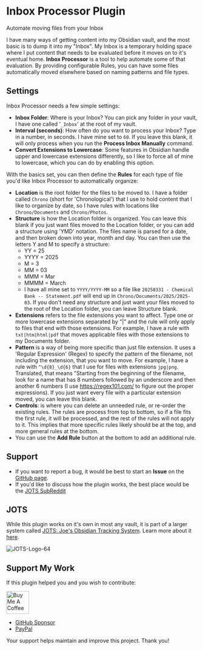 # Inbox Processor Plugin

Automate moving files from your Inbox

I have many ways of getting content into my Obsidian vault, and the most basic is to dump it into my "Inbox". My Inbox is a temporary holding space where I put content that needs to be evaluated before it moves on to it's eventual home.  **Inbox Processor** is a tool to help automate some of that evaluation.  By providing configurable Rules, you can have some files automatically moved elsewhere based on naming patterns and file types.

## Settings

Inbox Processor needs a few simple settings:
- **Inbox Folder**:  Where is your Inbox? You can pick any folder in your vault, I have one called '`_Inbox`' at the root of my vault.
- **Interval (seconds)**:  How often do you want to process your Inbox?  Type in a number, in seconds. I have mine set to `60`. If you leave this blank, it will only process when you run the **Process Inbox Manually** command.
- **Convert Extensions to Lowercase**:  Some features in Obsidian handle upper and lowercase extensions differently, so I like to force all of mine to lowercase, which you can do by enabling this option.

With the basics set, you can then define the **Rules** for each type of file you'd like Inbox Processor to automatically organize:
- **Location** is the root folder for the files to be moved to. I have a folder called `Chrono` (short for 'Chronological') that I use to hold content that I like to organize by date, so I have rules with locations like `Chrono/Documents` and `Chrono/Photos`.
- **Structure** is how the Location folder is organized.  You can leave this blank if you just want files moved to the Location folder, or you can add a structure using 'YMD' notation.  The files name is parsed for a date, and then broken down into year, month and day.  You can then use the letters Y and M to specify a structure:
	- YY = 25
	- YYYY = 2025
	- M = 3
	- MM = 03
	- MMM = Mar
	- MMMM = March
	- I have all mine set to `YYYY/YYYY-MM` so a file like `20250331 - Chemical Bank -- Statement.pdf` will end up in `Chrono/Documents/2025/2025-03`.  If you don't need any structure and just want your files moved to the root of the Location folder, you can leave Structure blank.
- **Extensions** refers to the file extensions you want to affect. Type one or more lowercase extensions separated by "|" and the rule will only apply to files that end with those extensions.  For example, I have a rule with `txt|htm|html|pdf` that moves applicable files with those extensions to my Documents folder.
- **Pattern** is a way of being more specific than just file extension. It uses a 'Regular Expression' (Regex) to specify the pattern of the filename, not including the extension, that you want to move. For example, I have a rule with `^\d{8}_\d{6}` that I use for files with extensions `jpg|png`.  Translated, that means "Starting from the beginning of the filename, look for a name that has 8 numbers followed by an underscore and then another 6 numbers (I use https://regex101.com/ to figure out the proper expressions).  If you just want every file with a particular extension moved, you can leave this blank.
- **Controls**: is where you can delete an unneeded rule, or re-order the existing rules.  The rules are process from top to bottom, so if a file fits the first rule, it will be processed, and the rest of the rules will not apply to it.  This implies that more specific rules likely should be at the top, and more general rules at the bottom.
- You can use the **Add Rule** button at the bottom to add an additional rule.

## Support

- If you want to report a bug, it would be best to start an **Issue** on the [GitHub page](https://github.com/jpfieber/jots-inbox-processor/issues).
- If you'd like to discuss how the plugin works, the best place would be the [JOTS SubReddit](https://www.reddit.com/r/Jots/)

## JOTS

While this plugin works on it's own in most any vault, it is part of a larger system called <a href="https://jots.life">JOTS: Joe's Obsidian Tracking System</a>. Learn more about it <a href="https://jots.life">here</a>.

![JOTS-Logo-64](https://github.com/user-attachments/assets/e29ba5d7-8bdd-4cd9-8336-5fa35b7b593e)

## Support My Work

If this plugin helped you and you wish to contribute:

<a href="https://www.buymeacoffee.com/jpfieber" target="_blank"><img src="https://cdn.buymeacoffee.com/buttons/v2/default-yellow.png" alt="Buy Me A Coffee" height="60"></a>

- <a href="https://github.com/sponsors/jpfieber">GitHub Sponsor</a>
- <a href="https://www.paypal.com/paypalme/jpfieber">PayPal</a>

Your support helps maintain and improve this project. Thank you!

